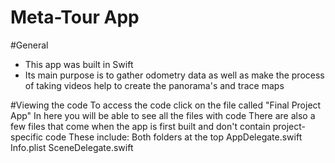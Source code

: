 # Meta-Tour App

#General
- This app was built in Swift
- Its main purpose is to gather odometry data as well as make the process of taking videos help to create the panorama's and trace maps

#Viewing the code
To access the code click on the file called "Final Project App"
In here you will be able to see all the files with code
There are also a few files that come when the app is first built and don't contain project-specific code
  These include:
    Both folders at the top
    AppDelegate.swift
    Info.plist
    SceneDelegate.swift
